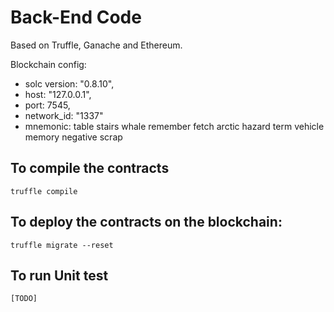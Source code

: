 # Back-End Code

Based on Truffle, Ganache and Ethereum.

Blockchain config:
- solc version: "0.8.10",
- host: "127.0.0.1",
- port: 7545,           
- network_id: "1337"
- mnemonic: table stairs whale remember fetch arctic hazard term vehicle memory negative scrap


## To compile the contracts
```
truffle compile
```

## To deploy the contracts on the blockchain:
```
truffle migrate --reset
```

## To run Unit test
```
[TODO]
```







